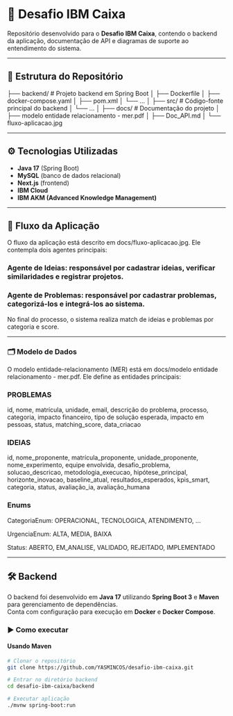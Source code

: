 # 🚀 Desafio IBM Caixa

Repositório desenvolvido para o **Desafio IBM Caixa**, contendo o backend da aplicação, documentação de API e diagramas de suporte ao entendimento do sistema.

---

## 📂 Estrutura do Repositório

├── backend/ # Projeto backend em Spring Boot
│ ├── Dockerfile
│ ├── docker-compose.yaml
│ ├── pom.xml
│ └── ...
│
├── src/ # Código-fonte principal do backend
│ └── ...
│
├── docs/ # Documentação do projeto
│ ├── modelo entidade relacionamento - mer.pdf
│ ├── Doc_API.md
│ └── fluxo-aplicacao.jpg

---

## ⚙️ Tecnologias Utilizadas

- **Java 17** (Spring Boot)  
- **MySQL** (banco de dados relacional)  
- **Next.js** (frontend)  
- **IBM Cloud**  
- **IBM AKM (Advanced Knowledge Management)**  

---

## 📖 Fluxo da Aplicação

O fluxo da aplicação está descrito em docs/fluxo-aplicacao.jpg.
Ele contempla dois agentes principais:

### Agente de Ideias: responsável por cadastrar ideias, verificar similaridades e registrar projetos.

### Agente de Problemas: responsável por cadastrar problemas, categorizá-los e integrá-los ao sistema.

No final do processo, o sistema realiza match de ideias e problemas por categoria e score.

---
### 🗂️ Modelo de Dados

O modelo entidade-relacionamento (MER) está em docs/modelo entidade relacionamento - mer.pdf.
Ele define as entidades principais:

### PROBLEMAS

id, nome, matrícula, unidade, email, descrição do problema, processo, categoria, impacto financeiro, tipo de solução esperada, impacto em pessoas, status, matching_score, data_criacao

### IDEIAS

id, nome_proponente, matrícula_proponente, unidade_proponente, nome_experimento, equipe envolvida, desafio_problema, solucao_descricao, metodologia_execucao, hipótese_principal, horizonte_inovacao, baseline_atual, resultados_esperados, kpis_smart, categoria, status, avaliação_ia, avaliação_humana

### Enums

CategoriaEnum: OPERACIONAL, TECNOLOGICA, ATENDIMENTO, ...

UrgenciaEnum: ALTA, MEDIA, BAIXA

Status: ABERTO, EM_ANALISE, VALIDADO, REJEITADO, IMPLEMENTADO

---

## 🛠️ Backend

O backend foi desenvolvido em **Java 17** utilizando **Spring Boot 3** e **Maven** para gerenciamento de dependências.  
Conta com configuração para execução em **Docker** e **Docker Compose**.

### ▶️ Como executar

#### Usando Maven
```bash
# Clonar o repositório
git clone https://github.com/YASMINCOS/desafio-ibm-caixa.git

# Entrar no diretório backend
cd desafio-ibm-caixa/backend

# Executar aplicação
./mvnw spring-boot:run


